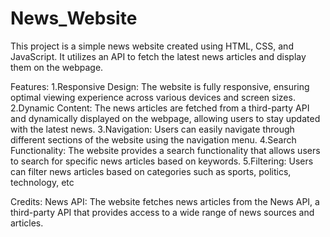 # News_Website

This project is a simple news website created using HTML, CSS, and JavaScript. It utilizes an API to fetch the latest news articles and display them on the webpage.

Features:
1.Responsive Design: The website is fully responsive, ensuring optimal viewing experience across various devices and screen sizes.
2.Dynamic Content: The news articles are fetched from a third-party API and dynamically displayed on the webpage, allowing users to stay updated with the latest news.
3.Navigation: Users can easily navigate through different sections of the website using the navigation menu.
4.Search Functionality: The website provides a search functionality that allows users to search for specific news articles based on keywords.
5.Filtering: Users can filter news articles based on categories such as sports, politics, technology, etc

Credits:
News API: The website fetches news articles from the News API, a third-party API that provides access to a wide range of news sources and articles.
